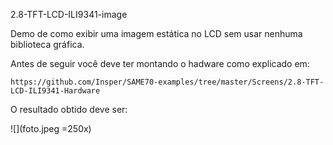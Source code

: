 2.8-TFT-LCD-ILI9341-image

Demo de como exibir uma imagem estática no LCD sem usar nenhuma biblioteca gráfica.

Antes de seguir você deve ter montando o hadware como explicado em:

    https://github.com/Insper/SAME70-examples/tree/master/Screens/2.8-TFT-LCD-ILI9341-Hardware

O resultado obtido deve ser:

![](foto.jpeg =250x)
